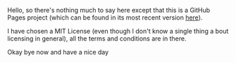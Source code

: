Hello, so there's nothing much to say here except that this is a GitHub Pages project (which can be found in its most recent version [here](https://eraldorure.github.io)).

I have chosen a MIT License (even though I don't know a single thing a bout licensing in general), all the terms and conditions are in there.

Okay bye now and have a nice day
